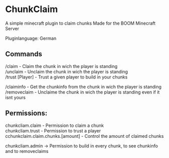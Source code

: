 # ChunkClaim
A simple minecraft plugin to claim chunks
Made for the BOOM Minecraft Server

Pluginlanguage: German

## Commands
/claim - Claim the chunk in wich the player is standing  
/unclaim - Unclaim the chunk in wich the player is standing  
/trust [Player] - Trust a given player to build in your chunks  

/claiminfo - Get the chunkinfo from the chunk in wich the player is standing
/removeclaim - Unclaime the chunk in wich the player is standing even if it isnt yours

## Permissions:
chunkcliam.claim -  Permission to claim a chunk  
chunkcliam.trust - Permission to trust a player  
cchunkclaim.claim.chunks.[amount] - Control the amount of claimed chunks

chunkcliam.admin -> Permission to build in every chunk, to see chunkinfo and to removeclaims


